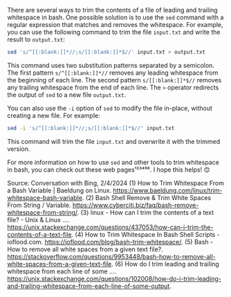 There are several ways to trim the contents of a file of leading and trailing whitespace in bash. One possible solution is to use the `sed` command with a regular expression that matches and removes the whitespace. For example, you can use the following command to trim the file `input.txt` and write the result to `output.txt`:

```bash
sed 's/^[[:blank:]]*//;s/[[:blank:]]*$//' input.txt > output.txt
```

This command uses two substitution patterns separated by a semicolon. The first pattern `s/^[[:blank:]]*//` removes any leading whitespace from the beginning of each line. The second pattern `s/[[:blank:]]*$//` removes any trailing whitespace from the end of each line. The `>` operator redirects the output of `sed` to a new file `output.txt`.

You can also use the `-i` option of `sed` to modify the file in-place, without creating a new file. For example:

```bash
sed -i 's/^[[:blank:]]*//;s/[[:blank:]]*$//' input.txt
```

This command will trim the file `input.txt` and overwrite it with the trimmed version.

For more information on how to use `sed` and other tools to trim whitespace in bash, you can check out these web pages¹²³⁴⁵⁶. I hope this helps! 😊

Source: Conversation with Bing, 2/4/2024
(1) How to Trim Whitespace From a Bash Variable | Baeldung on Linux. https://www.baeldung.com/linux/trim-whitespace-bash-variable.
(2) Bash Shell Remove & Trim White Spaces From String / Variable. https://www.cyberciti.biz/faq/bash-remove-whitespace-from-string/.
(3) linux - How can I trim the contents of a text file? - Unix & Linux .... https://unix.stackexchange.com/questions/437053/how-can-i-trim-the-contents-of-a-text-file.
(4) How to Trim Whitespace In Bash Shell Scripts - ioflood.com. https://ioflood.com/blog/bash-trim-whitespace/.
(5) Bash - How to remove all white spaces from a given text file?. https://stackoverflow.com/questions/9953448/bash-how-to-remove-all-white-spaces-from-a-given-text-file.
(6) How do I trim leading and trailing whitespace from each line of some .... https://unix.stackexchange.com/questions/102008/how-do-i-trim-leading-and-trailing-whitespace-from-each-line-of-some-output.